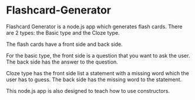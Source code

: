# Flashcard-Generator

Flashcard Generator is a node.js app which generates flash cards. There are 2 types: the Basic type and the Cloze type.

The flash cards have a front side and back side. 

For the basic type, the front side is a question that you want to ask the user. 
The back side has the answer to the question.

Cloze type has the front side list a statement with a missing word which the user has to guess.
The back side has the missing word to the statement.

This node.js app is also designed to teach how to use constructors.
